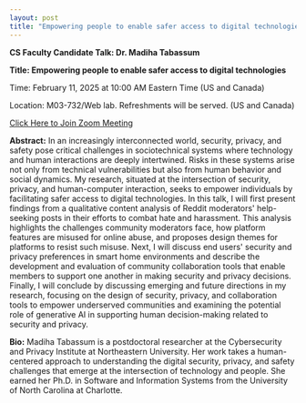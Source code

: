 ```yaml
---
layout: post
title: "Empowering people to enable safer access to digital technologies"
---
```

<p><b>CS Faculty Candidate Talk: Dr. Madiha Tabassum </b></p>
<p><b>Title: Empowering people to enable safer access to digital technologies</b></p>
<p>Time: February 11, 2025 at 10:00 AM Eastern Time (US and Canada)</p>
<p>Location: M03-732/Web lab. Refreshments will be served. (US and Canada)</p>
<a href="https://umassboston.zoom.us/j/92791577581">Click Here to Join Zoom Meeting  </a>
<p></p>
<p><b>Abstract:</b> In an increasingly interconnected world, security, privacy, and safety pose critical challenges in sociotechnical systems where technology and human interactions are deeply intertwined. Risks in these systems arise not only from technical vulnerabilities but also from human behavior and social dynamics. My research, situated at the intersection of security, privacy, and human-computer interaction, seeks to empower individuals by facilitating safer access to digital technologies. In this talk, I will first present findings from a qualitative content analysis of Reddit moderators' help-seeking posts in their efforts to combat hate and harassment. This analysis highlights the challenges community moderators face, how platform features are misused for online abuse, and proposes design themes for platforms to resist such misuse. Next, I will discuss end users' security and privacy preferences in smart home environments and describe the development and evaluation of community collaboration tools that enable members to support one another in making security and privacy decisions. Finally, I will conclude by discussing emerging and future directions in my research, focusing on the design of security, privacy, and collaboration tools to empower underserved communities and examining the potential role of generative AI in supporting human decision-making related to security and privacy.
</p>
<p></p>
<p>
<b>Bio:</b> Madiha Tabassum is a postdoctoral researcher at the Cybersecurity and Privacy Institute at Northeastern University. Her work takes a human-centered approach to understanding the digital security, privacy, and safety challenges that emerge at the intersection of technology and people. She earned her Ph.D. in Software and Information Systems from the University of North Carolina at Charlotte.
</p>
